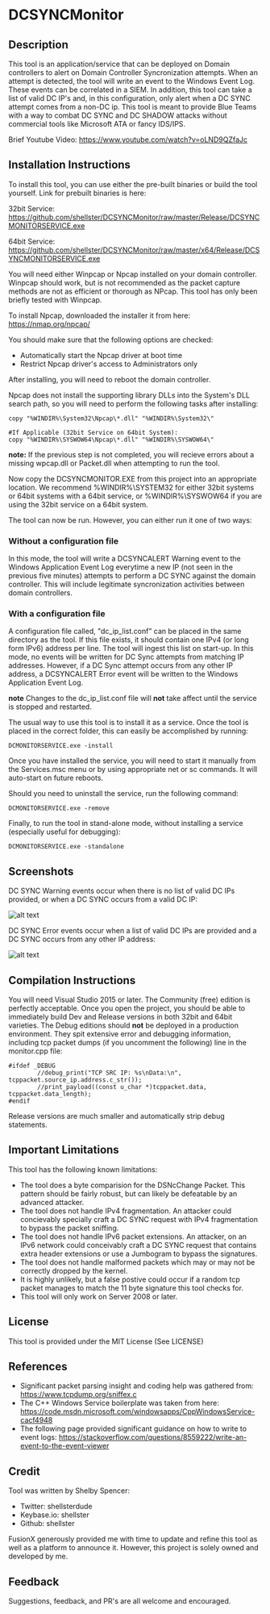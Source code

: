 DCSYNCMonitor
=============

Description
-----------

This tool is an application/service that can be deployed on Domain controllers
to alert on Domain Controller Syncronization attempts. When an attempt is detected,
the tool will write an event to the Windows Event Log.  These events can be
correlated in a SIEM.  In addition, this tool can take a list of valid DC IP's
and, in this configuration, only alert when a DC SYNC attempt comes from a non-DC
ip. This tool is meant to provide Blue Teams with a way to combat DC SYNC and 
DC SHADOW attacks without commercial tools like Microsoft ATA or fancy IDS/IPS.

Brief Youtube Video: https://www.youtube.com/watch?v=oLND9QZfaJc

Installation Instructions
-------------------------

To install this tool, you can use either the pre-built binaries or build the tool
yourself. Link for prebuilt binaries is here:

32bit Service: https://github.com/shellster/DCSYNCMonitor/raw/master/Release/DCSYNCMONITORSERVICE.exe

64bit Service: https://github.com/shellster/DCSYNCMonitor/raw/master/x64/Release/DCSYNCMONITORSERVICE.exe

You will need either Winpcap or Npcap installed on your domain controller. Winpcap
should work, but is not recommended as the packet capture methods are not as efficient
or thorough as NPcap.  This tool has only been briefly tested with Winpcap.

To install Npcap, downloaded the installer it from here: https://nmap.org/npcap/

You should make sure that the following options are checked:

* Automatically start the Npcap driver at boot time
* Restrict Npcap driver's access to Administrators only

After installing, you will need to reboot the domain controller.

Npcap does not install the supporting library DLLs into the System's DLL search
path, so you will need to perform the following tasks after installing:

```
copy "%WINDIR%\System32\Npcap\*.dll" "%WINDIR%\System32\"

#If Applicable (32bit Service on 64bit System):
copy "%WINDIR%\SYSWOW64\Npcap\*.dll" "%WINDIR%\SYSWOW64\"
```

**note:** If the previous step is not completed, you will recieve errors about
a missing wpcap.dll or Packet.dll when attempting to run the tool.

Now copy the DCSYNCMONITOR.EXE from this project into an appropriate location.
We recommend %WINDIR%\SYSTEM32 for either 32bit systems or 64bit systems with a
64bit service, or %WINDIR%\SYSWOW64 if you are using the 32bit service on a 64bit
system.


The tool can now be run. However, you can either run it one of two ways:

### Without a configuration file

In this mode, the tool will write a DCSYNCALERT Warning event to the Windows 
Application Event Log everytime a new IP (not seen in the previous five minutes)
attempts to perform a DC SYNC against the domain controller. This will include 
legitimate syncronization activities between domain controllers.

### With a configuration file

A configuration file called, "dc_ip_list.conf" can be placed in the same directory
as the tool. If this file exists, it should contain one IPv4 (or long form IPv6) 
address per line. The tool will ingest this list on start-up. In this mode, no
events will be written for DC Sync attempts from matching IP addresses.  However,
if a DC Sync attempt occurs from any other IP address, a DCSYNCALERT Error event 
will be written to the Windows Application Event Log.

**note** Changes to the dc_ip_list.conf file will **not** take affect until the
service is stopped and restarted.

The usual way to use this tool is to install it as a service.  Once the tool is 
placed in the correct folder, this can easily be accomplished by running:

```
DCMONITORSERVICE.exe -install
```

Once you have installed the service, you will need to start it manually from the
Services.msc menu or by using appropriate net or sc commands. It will auto-start on future 
reboots.

Should you need to uninstall the service, run the following command:

```
DCMONITORSERVICE.exe -remove
```

Finally, to run the tool in stand-alone mode, without installing a service 
(especially useful for debugging):

```
DCMONITORSERVICE.exe -standalone
```

Screenshots
-----------

DC SYNC Warning events occur when there is no list of valid DC IPs provided, or 
when a DC SYNC occurs from a valid DC IP:

![alt text](https://raw.githubusercontent.com/shellster/DCSYNCMonitor/master/images/warn_dcsync.png "DCSYNC Warning Event Example")

DC SYNC Error events occur when a list of valid DC IPs are provided and a DC SYNC
occurs from any other IP address:

![alt text](https://raw.githubusercontent.com/shellster/DCSYNCMonitor/master/images/error_dcsync.png "DCSYNC Error Event Example")


Compilation Instructions
------------------------

You will need Visual Studio 2015 or later.  The Community (free) edition is perfectly 
acceptable. Once you open the project, you should be able to immediately build
Dev and Release versions in both 32bit and 64bit varieties. The Debug editions
should **not** be deployed in a production environment. They spit extensive error
and debugging information, including tcp packet dumps (if you uncomment the 
following) line in the monitor.cpp file:

```
#ifdef _DEBUG
		//debug_print("TCP SRC IP: %s\nData:\n", tcppacket.source_ip.address.c_str());
		//print_payload((const u_char *)tcppacket.data, tcppacket.data_length);
#endif
```

Release versions are much smaller and automatically strip debug statements.

Important Limitations
---------------------

This tool has the following known limitations:

* The tool does a byte comparision for the DSNcChange Packet.  This pattern should be fairly robust, but can likely be defeatable by an advanced attacker.
* The tool does not handle IPv4 fragmentation. An attacker could concievably specially craft a DC SYNC request with IPv4 fragmentation to bypass the packet sniffing.
* The tool does not handle IPv6 packet extensions. An attacker, on an IPv6 network could conceivably craft a DC SYNC request that contains extra header extensions or use a Jumbogram to bypass the signatures.
* The tool does not handle malformed packets which may or may not be correctly dropped by the kernel.
* It is highly unlikely, but a false postive could occur if a random tcp packet manages to match the 11 byte signature this tool checks for.
* This tool will only work on Server 2008 or later.

License
-------
This tool is provided under the MIT License (See LICENSE)

References
----------
* Significant packet parsing insight and coding help was gathered from: https://www.tcpdump.org/sniffex.c
* The C++ Windows Service boilerplate was taken from here: https://code.msdn.microsoft.com/windowsapps/CppWindowsService-cacf4948
* The following page provided significant guidance on how to write to event logs: https://stackoverflow.com/questions/8559222/write-an-event-to-the-event-viewer
 
Credit
------
Tool was written by Shelby Spencer:
* Twitter: shellsterdude
* Keybase.io: shellster
* Github: shellster


FusionX generously provided me with time to update and refine this tool as well
as a platform to announce it. However, this project is solely owned and developed by me.

Feedback
--------

Suggestions, feedback, and PR's are all welcome and encouraged. 
